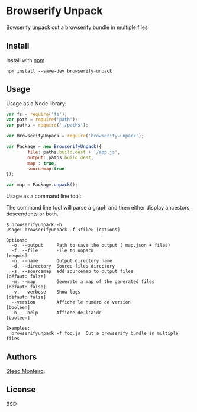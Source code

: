 # Browserify Unpack

Bowserify unpack cut a browserify bundle in multiple files

## Install

Install with [npm](https://npmjs.org/package/browserify-unpack)

```
npm install --save-dev browserify-unpack
```

## Usage

Usage as a Node library:

```js
var fs = require('fs');
var path = require('path');
var paths = require('./paths');

var BrowserifyUnpack = require('browserify-unpack');

var Package = new BrowserifyUnpack({
 		file: paths.build.dest + '/app.js',
        output: paths.build.dest,
        map : true,
        sourcemap:true
});

var map = Package.unpack();

```
Usage as a command line tool:

The command line tool will parse a graph and then either display ancestors, descendents or both.

```
$ browserifyunpack -h
Usage: browserifyunpack -f <file> [options]

Options:
  -o, --output     Path to save the output ( map.json + files)
  -f, --file       File to unpack                                       [requis]
  -n, --name       Output directory name
  -d, --directory  Source files directory
  -s, --sourcemap  add sourcemap to output files                 [défaut: false]
  -m, --map        Generate a map of the generated files         [défaut: false]
  -v, --verbose    Show logs                                     [défaut: false]
  --version        Affiche le numéro de version                        [booléen]
  -h, --help       Affiche de l'aide                                   [booléen]

Exemples:
  browserifyunpack -f foo.js  Cut a browserify bundle in multiple files
```

## Authors

[Steed Monteiro](http://twitter.com/SteedMonteiro).

## License

BSD
